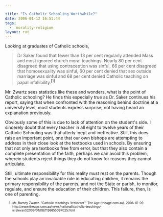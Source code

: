 ```yaml
---

title: "Is Catholic Schooling Worthwhile?"
date: 2006-01-12 16:51:44
tags:
  -  morality-religion
layout: rut
---
```



<p>Looking at graduates of Catholic schools,</p> <blockquote>Dr Saker found that fewer than 13 per cent regularly attended Mass and most ignored church moral teachings. Nearly 80 per cent disagreed that using contraception was sinful, 66 per cent disagreed that homosexuality was sinful, 60 per cent denied that sex outside marriage was sinful and 68 per cent denied Catholic teaching on papal infallibility.<sup><a>[1]</a></sup></blockquote> <p>Mr. Zwartz sees statistics like these and wonders, what is the point of Catholic schooling?  He finds this especially true as Dr. Saker continues his report, saying that when confronted with the reasoning behind doctrine at a university level, most students express surprise, not having heard an explanation previously.</p> <p>Obviously some of this is due to lack of attention on the student's side.  I sincerely doubt that every teacher in all eight to twelve years of their Catholic Schooling was that utterly inept and ineffective.  Still, this does raise an important point, one that our own bishops are attempting to address in their close look at the textbooks used in schools.  By ensuring that not only are textbooks free from error, but that they also contain a complete presentation of the faith, perhaps we can avoid this problem, wherein students reject things they do not know for reasons they cannot articulate.</p> <p>Still, ultimate responsibility for this reality must rest on the parents.  Though the schools play an invaluable role in educating children, it remains the primary responsibility of the parents, and not the State or parish, to monitor, regulate, and ensure the education of their children.  This failure, then, is one of parenting.</p>  <ol><font size="-2"><li>Mr. Barney Zwartz.  "Catholic teachings 'irrelevant'" The Age (theage.com.au).  2006-01-09 http://www.theage.com.au/news/national/catholic-teachings-irrelevant/2006/01/08/1136655087025.html  </li></font></ol>

